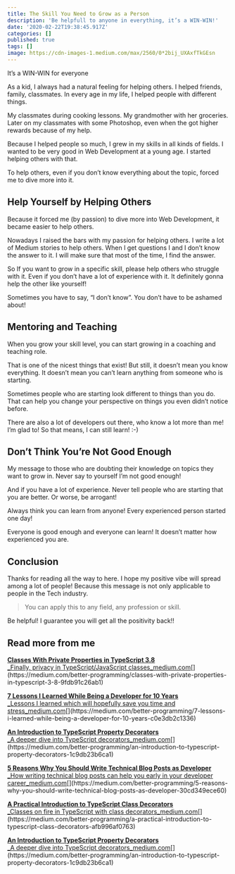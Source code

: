 ```yaml
---
title: The Skill You Need to Grow as a Person
description: 'Be helpfull to anyone in everything, it’s a WIN-WIN!'
date: '2020-02-22T19:38:45.917Z'
categories: []
published: true
tags: []
image: https://cdn-images-1.medium.com/max/2560/0*2bij_UXAxfTkGEsn
---
```


It’s a WIN-WIN for everyone

As a kid, I always had a natural feeling for helping others. I helped friends, family, classmates. In every age in my life, I helped people with different things.

My classmates during cooking lessons. My grandmother with her groceries. Later on my classmates with some Photoshop, even when the got higher rewards because of my help.

Because I helped people so much, I grew in my skills in all kinds of fields. I wanted to be very good in Web Development at a young age. I started helping others with that.

To help others, even if you don’t know everything about the topic, forced me to dive more into it.

## Help Yourself by Helping Others

Because it forced me (by passion) to dive more into Web Development, it became easier to help others.

Nowadays I raised the bars with my passion for helping others. I write a lot of Medium stories to help others. When I get questions I and I don’t know the answer to it. I will make sure that most of the time, I find the answer.

So If you want to grow in a specific skill, please help others who struggle with it. Even if you don’t have a lot of experience with it. It definitely gonna help the other like yourself!

Sometimes you have to say, “I don’t know”. You don’t have to be ashamed about!

## Mentoring and Teaching

When you grow your skill level, you can start growing in a coaching and teaching role.

That is one of the nicest things that exist! But still, it doesn’t mean you know everything. It doesn’t mean you can’t learn anything from someone who is starting.

Sometimes people who are starting look different to things than you do. That can help you change your perspective on things you even didn’t notice before.

There are also a lot of developers out there, who know a lot more than me! I’m glad to! So that means, I can still learn! :-)

## Don’t Think You’re Not Good Enough

My message to those who are doubting their knowledge on topics they want to grow in. Never say to yourself I’m not good enough!

And if you have a lot of experience. Never tell people who are starting that you are better. Or worse, be arrogant!

Always think you can learn from anyone! Every experienced person started one day!

Everyone is good enough and everyone can learn! It doesn’t matter how experienced you are.

## Conclusion

Thanks for reading all the way to here. I hope my positive vibe will spread among a lot of people! Because this message is not only applicable to people in the Tech industry.

> You can apply this to any field, any profession or skill.

Be helpful! I guarantee you will get all the positivity back!!

## Read more from me

[**Classes With Private Properties in TypeScript 3.8**  
_Finally, privacy in TypeScript/JavaScript classes_medium.com](https://medium.com/better-programming/classes-with-private-properties-in-typescript-3-8-9fdb91c26ab1 "https://medium.com/better-programming/classes-with-private-properties-in-typescript-3-8-9fdb91c26ab1")[](https://medium.com/better-programming/classes-with-private-properties-in-typescript-3-8-9fdb91c26ab1)

[**7 Lessons I Learned While Being a Developer for 10 Years**  
_Lessons I learned which will hopefully save you time and stress_medium.com](https://medium.com/better-programming/7-lessons-i-learned-while-being-a-developer-for-10-years-c0e3db2c1336 "https://medium.com/better-programming/7-lessons-i-learned-while-being-a-developer-for-10-years-c0e3db2c1336")[](https://medium.com/better-programming/7-lessons-i-learned-while-being-a-developer-for-10-years-c0e3db2c1336)

[**An Introduction to TypeScript Property Decorators**  
_A deeper dive into TypeScript decorators_medium.com](https://medium.com/better-programming/an-introduction-to-typescript-property-decorators-1c9db23b6ca1 "https://medium.com/better-programming/an-introduction-to-typescript-property-decorators-1c9db23b6ca1")[](https://medium.com/better-programming/an-introduction-to-typescript-property-decorators-1c9db23b6ca1)

[**5 Reasons Why You Should Write Technical Blog Posts as Developer**  
_How writing technical blog posts can help you early in your developer career_medium.com](https://medium.com/better-programming/5-reasons-why-you-should-write-technical-blog-posts-as-developer-30cd349ece60 "https://medium.com/better-programming/5-reasons-why-you-should-write-technical-blog-posts-as-developer-30cd349ece60")[](https://medium.com/better-programming/5-reasons-why-you-should-write-technical-blog-posts-as-developer-30cd349ece60)

[**A Practical Introduction to TypeScript Class Decorators**  
_Classes on fire in TypeScript with class decorators_medium.com](https://medium.com/better-programming/a-practical-introduction-to-typescript-class-decorators-afb996af0763 "https://medium.com/better-programming/a-practical-introduction-to-typescript-class-decorators-afb996af0763")[](https://medium.com/better-programming/a-practical-introduction-to-typescript-class-decorators-afb996af0763)

[**An Introduction to TypeScript Property Decorators**  
_A deeper dive into TypeScript decorators_medium.com](https://medium.com/better-programming/an-introduction-to-typescript-property-decorators-1c9db23b6ca1 "https://medium.com/better-programming/an-introduction-to-typescript-property-decorators-1c9db23b6ca1")[](https://medium.com/better-programming/an-introduction-to-typescript-property-decorators-1c9db23b6ca1)